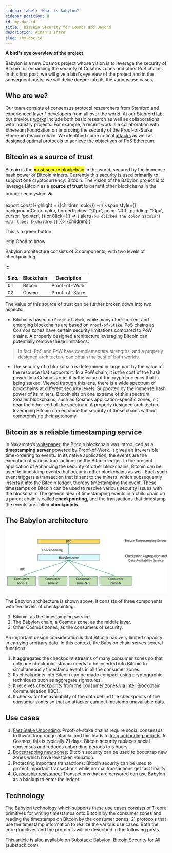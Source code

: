 ```yaml
---
sidebar_label: 'What is Babylon?'
sidebar_position: 0
id: my-doc-id
title:  Bitcoin Security for Cosmos and Beyond
description: Aiman's Intro
slug: /my-doc-id
---
```



**A bird's eye overview of the project**

Babylon is a new Cosmos project whose vision is to leverage the security of Bitcoin for enhancing the security of Cosmos zones and other PoS chains. In this first post, we will give a bird’s eye view of the project and in the subsequent posts, we will delve deeper into its the various use cases.
## Who are we?
Our team consists of consensus protocol researchers from Stanford and experienced layer 1 developers from all over the world. At our Stanford [lab](https://tselab.stanford.edu/), our previous [works](https://tselab.stanford.edu/research/blockchains-decentralized-systems/) include both basic research as well as collaborations with industry projects. For example, a recent work is a collaboration with Ethereum Foundation on improving the security of the Proof-of-Stake Ethereum beacon chain. We identified some critical [attacks](https://news.bitcoin.com/a-new-academic-paper-describes-3-attack-methods-against-an-ethereum-pos-chain/) as well as designed [optimal](https://arxiv.org/abs/2209.03255) protocols to achieve the objectives of PoS Ethereum.

## Bitcoin as a source of trust
Bitcoin is the <mark>most secure blockchain</mark> in the world, secured by the immense hash power of Bitcoin miners. Currently this security is used primarily to support one cryptocurrency: Bitcoin. The vision of the Babylon project is to leverage Bitcoin as a **source of trust** to benefit other blockchains in the broader ecosystem :tent:.

export const Highlight = ({children, color}) => (
  <span
    style={{
      backgroundColor: color,
      borderRadius: '20px',
      color: '#fff',
      padding: '10px',
      cursor: 'pointer',
    }}
    onClick={() => {
      alert(`You clicked the color ${color} with label ${children}`)
    }}>
    {children}
  </span>
);

This is <Highlight color="#25c2a0">a green button</Highlight> 

:::tip Good to know

Babylon architecture consists of 3 components, with two levels of checkpointing.

:::


|S.no. | Blockchain      | Description |
|---| ----------- | ----------- |
|01| Bitcoin     | Proof-of-Work      |
|02| Cosmo  | Proof-of-Stake       |

The value of this source of trust can be further broken down into two aspects:

- Bitcoin is based on `Proof-of-Work`, while many other current and emerging blockchains are based on `Proof-of-Stake`. PoS chains as Cosmos zones have certain security limitations compared to PoW chains. A properly designed architecture leveraging Bitcoin can potentially remove these limitations. 

>In fact, PoS and PoW have complementary strengths, and a properly designed architecture can obtain the best of both worlds.



- The security of a blockchain is determined in large part by the value of the resource that supports it. In a PoW chain, it is the cost of the hash power. In a Cosmos zone, it is the value of the cryptocurrency that is being staked. Viewed through this lens, there is a wide spectrum of blockchains at different security levels. Supported by the immense hash power of its miners, Bitcoin sits on one extreme of this spectrum. Smaller blockchains, such as Cosmos application-specific zones, sit near the other end of the spectrum. A properly designed architecture leveraging Bitcoin can enhance the security of these chains without compromising their autonomy.

## Bitcoin as a reliable timestamping service
In Nakamoto’s [whitepaper](https://bitcoin.org/bitcoin.pdf), the Bitcoin blockchain was introduced as a **timestamping server** powered by Proof-of-Work. It gives an irreversible time-ordering to events. In its native application, the events are the execution of various transactions on the Bitcoin ledger. In the present application of enhancing the security of other blockchains, Bitcoin can be used to timestamp events that occur in other blockchains as well. Each such event triggers a transaction that is sent to the miners, which subsequently inserts it into the Bitcoin ledger, thereby timestamping the event. These timestamps on Bitcoin can be used to resolve various security issues with the blockchain. The general idea of timestamping events in a child chain on a parent chain is called **checkpointing**, and the transactions that timestamp the events are called **checkpoints**.

## The Babylon architecture

![Docusaurus logo](/img/arch.png)

The Babylon architecture is shown above. It consists of three components with two levels of checkpointing:

1. Bitcoin, as the timestamping service.
2. The Babylon chain, a Cosmos zone, as the middle layer.
3. Other Cosmos zones, as the consumers of security.

An important design consideration is that Bitcoin has very limited capacity in carrying arbitrary data. In this context, the Babylon chain serves several functions:

1. It aggregates the checkpoint streams of many consumer zones so that only one checkpoint stream needs to be inserted into Bitcoin to simultaneously timestamp events in all the consumer zones.
2. Its checkpoints into Bitcoin can be made compact using cryptographic techniques such as aggregate signatures.
3. It receives checkpoints from the consumer zones via Inter Blockchain Communication (IBC).
4. It checks for the availability of the data behind the checkpoints of the consumer zones so that an attacker cannot timestamp unavailable data.

## Use cases

1. [Fast Stake Unbonding](https://babylonchain.substack.com/p/babylon-for-fast-stake-unbonding): Proof-of-stake chains require social consensus to thwart long range attacks and this leads to [long unbonding periods](https://babylonchain.io/blogs/f/why-is-stake-unbonding-so-slow). In Cosmos, this is typically 21 days. Bitcoin security replaces social consensus and reduces unbonding periods to 5 hours.
2. [Bootstrapping new zones](https://babylonchain.substack.com/p/shared-security): Bitcoin security can be used to bootstrap new zones which have low token valuation.
3. Protecting important transactions: Bitcoin security can be used to protect important transactions while normal transactions get fast finality.
4. [Censorship resistance](https://babylonchain.io/blogs/f/censorship-resistance-via-babylon): Transactions that are censored can use Babylon as a backup to enter the ledger.

## Technology
The Babylon technology which supports these use cases consists of 1) core primitives for writing timestamps onto Bitcoin by the consumer zones and reading the timestamps on Bitcoin by the consumer zones; 2) protocols that use the timestamp information to realize the various use cases. Both the core primitives and the protocols will be described in the following posts.



This article is also available on Substack: Babylon: Bitcoin Security for All (substack.com)

